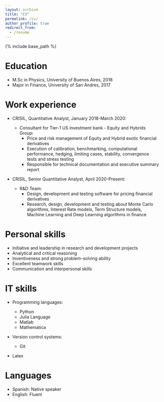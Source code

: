 ```yaml
---
layout: archive
title: "CV"
permalink: /cv/
author_profile: true
redirect_from:
  - /resume
---
```


{% include base_path %}

Education
======
* M.Sc in Physics, University of Buenos Aires, 2018
* Major in Finance, University of San Andres, 2017


Work experience
======
* CRISIL, Quantitative Analyst, January 2018-March 2020:
  * Consultant for Tier-1 US investment bank - Equity and Hybrids Group:
    * Price and risk management of Equity and Hybrid exotic financial derivatives
    * Execution of calibration, benchmarking, computational performance, hedging, limiting cases, stability,
      convergence tests and stress testing
    * Responsible for technical documentation and executive summary report
    
* CRISIL, Senior Quantitative Analyst, April 2020-Present:
  * R&D Team:
    * Design, development and testing software for pricing financial derivatives
    * Research, design, development and testing about Monte Carlo algorithms, Interest Rate models, Term Structure models, Machine Learning      and Deep Learning algorithms in finance
  
Personal skills
======
* Initiative and leadership in research and development projects
* Analytical and critical reasoning
* Inventiveness and strong problem-solving ability 
* Excellent teamwork skills
* Communication and interpersonal skills


IT skills
======
* Programming languages: 
  * Python
  * Julia Language
  * Matlab
  * Mathematica

* Version control systems: 
  * Git

* Latex

Languages
======
* Spanish: Native speaker
* English: Fluent


